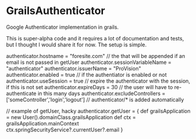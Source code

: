 GrailsAuthenticator
===================

Google Authenticator implementation in grails.

This is super-alpha code and it requires a lot of documentation and tests, but I thought I would share it for now.  The setup is simple.  

authenticator.hostname = "foresite.com" // the that will be appended if an email is not passed in getUser
authenticator.sessionVariableName = "authenticator"
authenticator.issuerName = "ProVision"
authenticator.enabled = true // if the authentiator is enabled or not
authenticator.useSession = true // expire the authenticator with the session, if this is not set 
authenticator.expireDays = 30   // the user will have to re-authenticate in this many days
authenticator.excludeControllers = ['someController','login','logout'] // authenticator/* is added automatically

// example of getUser, hacky
authenticator.getUser = {
    def grailsApplication = new User().domainClass.grailsApplication
    def ctx = grailsApplication.mainContext
    ctx.springSecurityService?.currentUser?.email
}
